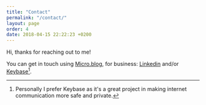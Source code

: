 ```yaml
---
title: "Contact"
permalink: "/contact/"
layout: page
order: 4
date: 2018-04-15 22:22:23 +0200
---
```

Hi, thanks for reaching out to me!

You can get in touch using [Micro.blog](https://micro.blog/), for business: [Linkedin](https://www.linkedin.com/in/roelwillems) and/or [Keybase](https://keybase.io/roelwillems)[^1].

[^1]: Personally I prefer Keybase as it's a great project in making internet communication more safe and private.
